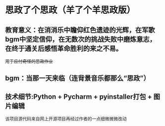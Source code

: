 # 思政了个思政（羊了个羊思政版）

## 教育意义：在消消乐中瞻仰红色遗迹的光辉，在军歌bgm中坚定信仰，在无数次的挑战失败中磨炼意志，在终于通关后感悟革命胜利的来之不易。
用于~~应付奇怪的思政作业~~

## bgm：当那一天来临（连背景音乐都那么“思政”）

## 技术细节:Python + Pycharm + pyinstaller打包 + 图片编辑
该项目源代码来自网上开源项目再经过作者的一点细微微微改动
